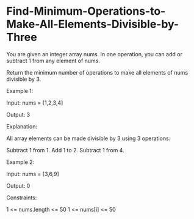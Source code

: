 # Find-Minimum-Operations-to-Make-All-Elements-Divisible-by-Three

You are given an integer array nums. In one operation, you can add or subtract 1 from any element of nums.

Return the minimum number of operations to make all elements of nums divisible by 3.

 

Example 1:

Input: nums = [1,2,3,4]

Output: 3

Explanation:

All array elements can be made divisible by 3 using 3 operations:

Subtract 1 from 1.
Add 1 to 2.
Subtract 1 from 4.


Example 2:

Input: nums = [3,6,9]

Output: 0

 

Constraints:

1 <= nums.length <= 50
1 <= nums[i] <= 50
